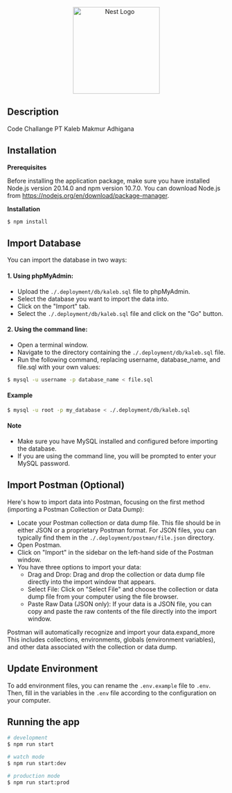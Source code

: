 <p align="center">
  <a href="http://nestjs.com/" target="blank"><img src="https://nestjs.com/img/logo-small.svg" width="200" alt="Nest Logo" /></a>
</p>

## Description

Code Challange PT Kaleb Makmur Adhigana

## Installation

**Prerequisites**

Before installing the application package, make sure you have installed Node.js version 20.14.0 and npm version 10.7.0. You can download Node.js from https://nodejs.org/en/download/package-manager.

**Installation**

```bash
$ npm install
```

## Import Database

You can import the database in two ways:

#### 1. Using phpMyAdmin:

- Upload the ```./.deployment/db/kaleb.sql``` file to phpMyAdmin.
- Select the database you want to import the data into.
- Click on the "Import" tab.
- Select the ```./.deployment/db/kaleb.sql``` file and click on the "Go" button.

#### 2. Using the command line:

- Open a terminal window.
- Navigate to the directory containing the ```./.deployment/db/kaleb.sql``` file.
- Run the following command, replacing username, database_name, and file.sql with your own values:

```bash
$ mysql -u username -p database_name < file.sql
```

#### Example

```bash
$ mysql -u root -p my_database < ./.deployment/db/kaleb.sql
```

#### Note

- Make sure you have MySQL installed and configured before importing the database.
- If you are using the command line, you will be prompted to enter your MySQL password.

## Import Postman (Optional)

Here's how to import data into Postman, focusing on the first method (importing a Postman Collection or Data Dump):

- Locate your Postman collection or data dump file. This file should be in either JSON or a proprietary Postman format. For JSON files, you can typically find them in the ```./.deployment/postman/file.json``` directory.
- Open Postman.
- Click on "Import" in the sidebar on the left-hand side of the Postman window.
- You have three options to import your data:
  - Drag and Drop: Drag and drop the collection or data dump file directly into the import window that appears.
  - Select File: Click on "Select File" and choose the collection or data dump file from your computer using the file browser.
  - Paste Raw Data (JSON only): If your data is a JSON file, you can copy and paste the raw contents of the file directly into the import window.

Postman will automatically recognize and import your data.expand_more This includes collections, environments, globals (environment variables), and other data associated with the collection or data dump.

## Update Environment

To add environment files, you can rename the ```.env.example``` file to ```.env```. Then, fill in the variables in the ```.env``` file according to the configuration on your computer.

## Running the app

```bash
# development
$ npm run start

# watch mode
$ npm run start:dev

# production mode
$ npm run start:prod
```
